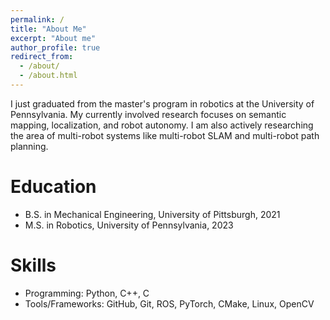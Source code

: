```yaml
---
permalink: /
title: "About Me"
excerpt: "About me"
author_profile: true
redirect_from: 
  - /about/
  - /about.html
---
```


I just graduated from the master's program in robotics at the University of Pennsylvania. My currently involved research focuses on semantic mapping, localization, and robot autonomy. I am also actively researching the area of multi-robot systems like multi-robot SLAM and multi-robot path planning. 

Education
======
* B.S. in Mechanical Engineering, University of Pittsburgh, 2021
* M.S. in Robotics, University of Pennsylvania, 2023
  
Skills
======
* Programming: Python, C++, C
* Tools/Frameworks: GitHub, Git, ROS, PyTorch, CMake, Linux, OpenCV
